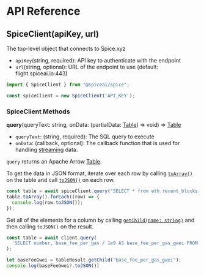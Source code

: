 # API Reference

## SpiceClient(apiKey, url)

The top-level object that connects to Spice.xyz

* `apiKey`(string, required): API key to authenticate with the endpoint
* `url`(string, optional): URL of the endpoint to use (default: flight.spiceai.io:443)

```javascript
import { SpiceClient } from "@spiceai/spice";

const spiceClient = new SpiceClient('API_KEY');
```

### SpiceClient Methods

**query**(queryText: string, onData: (partialData: [Table](https://arrow.apache.org/docs/js/classes/Arrow\_dom.Table.html)) => void) => [Table](https://arrow.apache.org/docs/js/classes/Arrow\_dom.Table.html)

* `queryText`: (string, required): The SQL query to execute
* `onData`: (callback, optional): The callback function that is used for handling [streaming](streaming.md) data.

`query` returns an Apache Arrow [Table](https://arrow.apache.org/docs/js/classes/Arrow\_dom.Table.html).

To get the data in JSON format, iterate over each row by calling [`toArray()`](https://arrow.apache.org/docs/js/classes/Arrow\_dom.Table.html#toArray) on the table and call [`toJSON()`](https://arrow.apache.org/docs/js/classes/Arrow\_dom.StructRow.html#toJSON) on each row.

```javascript
const table = await spiceClient.query("SELECT * from eth.recent_blocks LIMIT 10")
table.toArray().forEach((row) => {
  console.log(row.toJSON());
});
```

Get all of the elements for a column by calling [`getChild(name: string)`](https://arrow.apache.org/docs/js/classes/Arrow\_dom.Table.html#getChild) and then calling `toJSON()` on the result.

```javascript
const table = await client.query(
  'SELECT number, base_fee_per_gas / 1e9 AS base_fee_per_gas_gwei FROM eth.recent_blocks limit 3'
);

let baseFeeGwei = tableResult.getChild("base_fee_per_gas_gwei");
console.log(baseFeeGwei?.toJSON())
```
